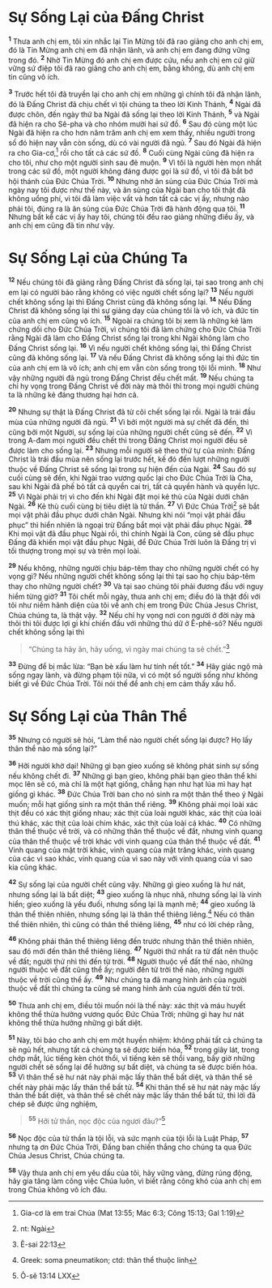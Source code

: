 # Sự Sống Lại của Ðấng Christ
<sup><b>1</b></sup> Thưa anh chị em, tôi xin nhắc lại Tin Mừng tôi đã rao giảng cho anh chị em, đó là Tin Mừng anh chị em đã nhận lãnh, và anh chị em đang đứng vững trong đó. <sup><b>2</b></sup> Nhờ Tin Mừng đó anh chị em được cứu, nếu anh chị em cứ giữ vững sứ điệp tôi đã rao giảng cho anh chị em, bằng không, dù anh chị em tin cũng vô ích.

<sup><b>3</b></sup> Trước hết tôi đã truyền lại cho anh chị em những gì chính tôi đã nhận lãnh, đó là Ðấng Christ đã chịu chết vì tội chúng ta theo lời Kinh Thánh, <sup><b>4</b></sup> Ngài đã được chôn, đến ngày thứ ba Ngài đã sống lại theo lời Kinh Thánh, <sup><b>5</b></sup> và Ngài đã hiện ra cho Sê-pha và cho nhóm mười hai sứ đồ. <sup><b>6</b></sup> Sau đó cùng một lúc Ngài đã hiện ra cho hơn năm trăm anh chị em xem thấy, nhiều người trong số đó hiện nay vẫn còn sống, dù có vài người đã ngủ. <sup><b>7</b></sup> Sau đó Ngài đã hiện ra cho Gia-cơ,[^1] rồi cho tất cả các sứ đồ. <sup><b>8</b></sup> Cuối cùng Ngài cũng đã hiện ra cho tôi, như cho một người sinh sau đẻ muộn. <sup><b>9</b></sup> Vì tôi là người hèn mọn nhất trong các sứ đồ, một người không đáng được gọi là sứ đồ, vì tôi đã bắt bớ hội thánh của Ðức Chúa Trời. <sup><b>10</b></sup> Nhưng nhờ ân sủng của Ðức Chúa Trời mà ngày nay tôi được như thế này, và ân sủng của Ngài ban cho tôi thật đã không uổng phí, vì tôi đã làm việc vất vả hơn tất cả các vị ấy, nhưng nào phải tôi, đúng ra là ân sủng của Ðức Chúa Trời đã hành động qua tôi. <sup><b>11</b></sup> Nhưng bất kể các vị ấy hay tôi, chúng tôi đều rao giảng những điều ấy, và anh chị em cũng đã tin như vậy.

# Sự Sống Lại của Chúng Ta
<sup><b>12</b></sup> Nếu chúng tôi đã giảng rằng Ðấng Christ đã sống lại, tại sao trong anh chị em lại có người bảo rằng không có việc người chết sống lại? <sup><b>13</b></sup> Nếu người chết không sống lại thì Ðấng Christ cũng đã không sống lại. <sup><b>14</b></sup> Nếu Ðấng Christ đã không sống lại thì sự giảng dạy của chúng tôi là vô ích, và đức tin của anh chị em cũng vô ích. <sup><b>15</b></sup> Ngoài ra chúng tôi bị xem là những kẻ làm chứng dối cho Ðức Chúa Trời, vì chúng tôi đã làm chứng cho Ðức Chúa Trời rằng Ngài đã làm cho Ðấng Christ sống lại trong khi Ngài không làm cho Ðấng Christ sống lại. <sup><b>16</b></sup> Vì nếu người chết không sống lại, thì Ðấng Christ cũng đã không sống lại. <sup><b>17</b></sup> Và nếu Ðấng Christ đã không sống lại thì đức tin của anh chị em là vô ích; anh chị em vẫn còn sống trong tội lỗi mình. <sup><b>18</b></sup> Như vậy những người đã ngủ trong Ðấng Christ đều chết mất. <sup><b>19</b></sup> Nếu chúng ta chỉ hy vọng trong Ðấng Christ về đời này mà thôi thì trong mọi người chúng ta là những kẻ đáng thương hại hơn cả.

<sup><b>20</b></sup> Nhưng sự thật là Ðấng Christ đã từ cõi chết sống lại rồi. Ngài là trái đầu mùa của những người đã ngủ. <sup><b>21</b></sup> Vì bởi một người mà sự chết đã đến, thì cũng bởi một Người, sự sống lại của những người chết cũng sẽ đến. <sup><b>22</b></sup> Vì trong A-đam mọi người đều chết thì trong Ðấng Christ mọi người đều sẽ được làm cho sống lại. <sup><b>23</b></sup> Nhưng mỗi người sẽ theo thứ tự của mình: Ðấng Christ là trái đầu mùa nên sống lại trước hết, kế đó đến lượt những người thuộc về Ðấng Christ sẽ sống lại trong sự hiện đến của Ngài. <sup><b>24</b></sup> Sau đó sự cuối cùng sẽ đến, khi Ngài trao vương quốc lại cho Ðức Chúa Trời là Cha, sau khi Ngài đã phế bỏ tất cả quyền cai trị, tất cả quyền hành và quyền lực. <sup><b>25</b></sup> Vì Ngài phải trị vì cho đến khi Ngài đặt mọi kẻ thù của Ngài dưới chân Ngài. <sup><b>26</b></sup> Kẻ thù cuối cùng bị tiêu diệt là tử thần. <sup><b>27</b></sup> Vì Ðức Chúa Trời[^2] sẽ bắt mọi vật phải đầu phục dưới chân Ngài. Nhưng khi nói “mọi vật phải đầu phục” thì hiển nhiên là ngoại trừ Ðấng bắt mọi vật phải đầu phục Ngài. <sup><b>28</b></sup> Khi mọi vật đã đầu phục Ngài rồi, thì chính Ngài là Con, cũng sẽ đầu phục Ðấng đã khiến mọi vật đầu phục Ngài, để Ðức Chúa Trời luôn là Ðấng trị vì tối thượng trong mọi sự và trên mọi loài.

<sup><b>29</b></sup> Nếu không, những người chịu báp-têm thay cho những người chết có hy vọng gì? Nếu những người chết không sống lại thì tại sao họ chịu báp-têm thay cho những người chết? <sup><b>30</b></sup> Và tại sao chúng tôi phải đương đầu với nguy hiểm từng giờ? <sup><b>31</b></sup> Tôi chết mỗi ngày, thưa anh chị em; điều đó là thật đối với tôi như niềm hãnh diện của tôi về anh chị em trong Ðức Chúa Jesus Christ, Chúa chúng ta, là thật vậy. <sup><b>32</b></sup> Nếu chỉ hy vọng nơi con người ở đời này mà thôi thì tôi được lợi gì khi chiến đấu với những thú dữ ở Ê-phê-sô? Nếu người chết không sống lại thì


> “Chúng ta hãy ăn, hãy uống, vì ngày mai chúng ta sẽ chết.”[^1*]
>

<sup><b>33</b></sup> Ðừng để bị mắc lừa: “Bạn bè xấu làm hư tính nết tốt.” <sup><b>34</b></sup> Hãy giác ngộ mà sống ngay lành, và đừng phạm tội nữa, vì có một số người sống như không biết gì về Ðức Chúa Trời. Tôi nói thế để anh chị em cảm thấy xấu hổ.

# Sự Sống Lại của Thân Thể
<sup><b>35</b></sup> Nhưng có người sẽ hỏi, “Làm thể nào người chết sống lại được? Họ lấy thân thể nào mà sống lại?”

<sup><b>36</b></sup> Hỡi người khờ dại! Những gì bạn gieo xuống sẽ không phát sinh sự sống nếu không chết đi. <sup><b>37</b></sup> Những gì bạn gieo, không phải bạn gieo thân thể khi mọc lên sẽ có, mà chỉ là một hạt giống, chẳng hạn như hạt lúa mì hay hạt giống gì khác. <sup><b>38</b></sup> Ðức Chúa Trời ban cho nó sinh ra một thân thể theo ý Ngài muốn; mỗi hạt giống sinh ra một thân thể riêng. <sup><b>39</b></sup> Không phải mọi loài xác thịt đều có xác thịt giống nhau; xác thịt của loài người khác, xác thịt của loài thú khác, xác thịt của loài chim khác, xác thịt của loài cá khác. <sup><b>40</b></sup> Có những thân thể thuộc về trời, và có những thân thể thuộc về đất, nhưng vinh quang của thân thể thuộc về trời khác với vinh quang của thân thể thuộc về đất. <sup><b>41</b></sup> Vinh quang của mặt trời khác, vinh quang của mặt trăng khác, vinh quang của các vì sao khác, vinh quang của vì sao này với vinh quang của vì sao kia cũng khác.

<sup><b>42</b></sup> Sự sống lại của người chết cũng vậy. Những gì gieo xuống là hư nát, nhưng sống lại là bất diệt; <sup><b>43</b></sup> gieo xuống là nhục nhã, nhưng sống lại là vinh hiển; gieo xuống là yếu đuối, nhưng sống lại là mạnh mẽ; <sup><b>44</b></sup> gieo xuống là thân thể thiên nhiên, nhưng sống lại là thân thể thiêng liêng.[^3] Nếu có thân thể thiên nhiên, thì cũng có thân thể thiêng liêng, <sup><b>45</b></sup> như có lời chép rằng,

<sup><b>46</b></sup> Không phải thân thể thiêng liêng đến trước nhưng thân thể thiên nhiên, sau đó mới đến thân thể thiêng liêng. <sup><b>47</b></sup> Người thứ nhất ra từ đất nên thuộc về đất; người thứ nhì thì đến từ trời. <sup><b>48</b></sup> Người thuộc về đất thế nào, những người thuộc về đất cũng thể ấy; người đến từ trời thế nào, những người thuộc về trời cũng thể ấy. <sup><b>49</b></sup> Như chúng ta đã mang hình ảnh của người thuộc về đất thì chúng ta cũng sẽ mang hình ảnh của người đến từ trời.

<sup><b>50</b></sup> Thưa anh chị em, điều tôi muốn nói là thế này: xác thịt và máu huyết không thể thừa hưởng vương quốc Ðức Chúa Trời; những gì hay hư nát không thể thừa hưởng những gì bất diệt.

<sup><b>51</b></sup> Này, tôi báo cho anh chị em một huyền nhiệm: không phải tất cả chúng ta sẽ ngủ hết, nhưng tất cả chúng ta sẽ được biến hóa, <sup><b>52</b></sup> trong giây lát, trong chớp mắt, lúc tiếng kèn chót thổi, vì tiếng kèn sẽ thổi vang, bấy giờ những người chết sẽ sống lại để hưởng sự bất diệt, và chúng ta sẽ được biến hóa. <sup><b>53</b></sup> Vì thân thể sẽ hư nát này phải mặc lấy thân thể bất diệt, và thân thể sẽ chết này phải mặc lấy thân thể bất tử. <sup><b>54</b></sup> Khi thân thể sẽ hư nát này mặc lấy thân thể bất diệt, và thân thể sẽ chết này mặc lấy thân thể bất tử, thì lời đã chép sẽ được ứng nghiệm,


> <sup><b>55</b></sup> Hỡi tử thần, nọc độc của ngươi đâu?”[^2*]
>

<sup><b>56</b></sup> Nọc độc của tử thần là tội lỗi, và sức mạnh của tội lỗi là Luật Pháp, <sup><b>57</b></sup> nhưng tạ ơn Ðức Chúa Trời, Ðấng ban chiến thắng cho chúng ta qua Ðức Chúa Jesus Christ, Chúa chúng ta.

<sup><b>58</b></sup> Vậy thưa anh chị em yêu dấu của tôi, hãy vững vàng, đừng rúng động, hãy gia tăng làm công việc Chúa luôn, vì biết rằng công khó của anh chị em trong Chúa không vô ích đâu.

[^1]: Gia-cơ là em trai Chúa (Mat 13:55; Mác 6:3; Công 15:13; Gal 1:19)
[^2]: nt: Ngài
[^3]: Greek: soma pneumatikon; ctd: thân thể thuộc linh
[^1*]: Ê-sai 22:13
[^2*]: Ô-sê 13:14 LXX
